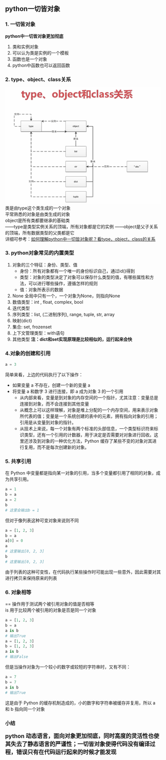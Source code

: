 ## python一切皆对象

### 1. 一切皆对象
**python中一切皆对象更加彻底**

1. 类和实例对象
2. 可以认为类是实例的一个模板
3. 函数也是一个对象
4. python中函数也可以返回函数

### 2. type、object、class关系
![](img/2022-09-30-10-36-52.png)
类是由type这个类生成的一个对象  
平常熟悉的对象是由类生成的对象  
object是所有类都要继承的基础类  
——type是类型实例关系的顶端，所有对象都是它的实例
——object是父子关系的顶端，所有数据类型的父类都是它  
详细可参考：[如何理解python中一切皆对象呢？看type，object，class的关系](https://zhuanlan.zhihu.com/p/100885824)


### 3. python对象常见的内置类型
1. 对象的三个特征：身份、类型、值
    - 身份：所有对象都有一个唯一的身份标识自己，通过id()得到
    - 类型：对象的类型决定了对象可以保存什么类型的值，有哪些属性和方法，可以进行哪些操作，遵循怎样的规则
    - 值：对象所表示的数据
2. None 全局中只有一个，一个对象为None，则指向None
3. 数值类型：int , float, complex, bool
4. 迭代类型
5. 序列类型：list, (二进制序列), range, tuple, str, array
6. 映射(dict)
7. 集合: set, frozenset
8. 上下文管理类型：with语句
9.  其他类型
**注：dict和set实现原理是比较相似的，运行起来会快**

### 4.对象的创建和引用
```python
a = 3
```
简单来看，上边的代码执行了以下操作：
- 如果变量 a 不存在，创建一个新的变量 a
- 将变量 a 和数字 3 进行连接，即 a 成为对象 3 的一个引用
    - 从内部来看，变量是到对象的内存空间的一个指针，尤其注意：变量总是连接到对象，而不会连接到其他变量  
    - 从概念上可以这样理解，对象是堆上分配的一个内存空间，用来表示对象所代表的值；变量是一个系统创建的表中的元素，拥有指向对象的引用；引用是从变量到对象的指针。
    - 从技术上来说，每一个对象有两个标准的头部信息，一个类型标识符来标识类型，还有一个引用的计数器，用于决定是否需要对对象进行回收。这里还涉及到对象的一种优化方法，Python 缓存了某些不变的对象对其进行复用，而不是每次创建新的对象。

### 5. 共享引用
在 Python 中变量都是指向某一对象的引用，当多个变量都引用了相同的对象，成为共享引用。
```python
a = 1
b = a
a = 2
b
# 这里会输出b = 1
```
但对于像列表这种可变对象来说则不同

```python
a = [1, 2, 3]
b = a
a[0] = 0
a
# 这里输出[0, 2, 3]
b
# 这里输出[0, 2, 3]
```
由于列表的这种可变性，在代码执行某些操作时可能出现一些意外，因此需要对其进行拷贝来保持原来的列表

### 6. 对象相等
== 操作用于测试两个被引用对象的值是否相等  
is 用于比较两个被引用的对象是否是同一个对象
```python 
a = [1, 2, 3]
b = a
a is b
# 输出True
a = [1, 2, 3]
b = [1, 2, 3]
a is b
# 输出False
```
但是当操作对象为一个较小的数字或较短的字符串时，又有不同：
```python
a = 7
b = 7
a is b
# 输出True
```
这是由于 Python 的缓存机制造成的，小的数字和字符串被缓存并复用，所以 a 和 b 指向同一个对象

### 小结
**<font size=4>python 动态语言，面向对象更加彻底，同时高度的灵活性也使其失去了静态语言的严谨性；一切皆对象使得代码没有编译过程，错误只有在代码运行起来的时候才能发现</font>**
